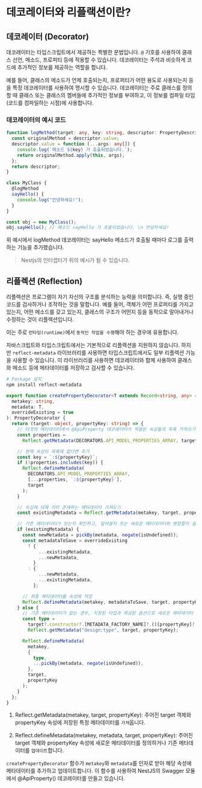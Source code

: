 # 데코레이터와 리플랙션이란?

## 데코레이터 (Decorator)

데코레이터는 타입스크립트에서 제공하는 특별한 문법입니다. `@` 기호를 사용하여 클래스 선언, 메소드, 프로퍼티 등에 적용할 수 있습니다. 데코레이터는 주석과 비슷하게 코드에 추가적인 정보를 제공하는 역할을 합니다.

예를 들어, 클래스의 메소드가 언제 호출되는지, 프로퍼티가 어떤 용도로 사용되는지 등을 특정 데코레이터를 사용하여 명시할 수 있습니다. 데코레이터는 주로 클래스를 정의할 때 클래스 또는 클래스의 멤버들에 추가적인 정보를 부여하고, 이 정보를 컴파일 타임(코드를 컴파일하는 시점)에 사용합니다.

### 데코레이터의 예시 코드

```typescript
function logMethod(target: any, key: string, descriptor: PropertyDescriptor) {
  const originalMethod = descriptor.value;
  descriptor.value = function (...args: any[]) {
    console.log(`메소드 ${key} 가 호출되었습니다.`);
    return originalMethod.apply(this, args);
  };
  return descriptor;
}

class MyClass {
  @logMethod
  sayHello() {
    console.log("안녕하세요!");
  }
}

const obj = new MyClass();
obj.sayHello(); // 메소드 sayHello 가 호출되었습니다. \n 안녕하세요!
```

위 예시에서 logMethod 데코레이터는 sayHello 메소드가 호출될 때마다 로그를 출력하는 기능을 추가했습니다.

> Nestjs의 인터셉터가 위의 예시가 될 수 있습니다.

## 리플렉션 (Reflection)

리플렉션은 프로그램이 자기 자신의 구조를 분석하는 능력을 의미합니다.
즉, 실행 중인 코드를 검사하거나 조작하는 것을 말합니다.
예를 들어, 객체가 어떤 프로퍼티를 가지고 있는지, 어떤 메소드를 갖고 있는지, 클래스의 구조가 어떤지 등을 동적으로 알아내거나 수정하는 것이 리플렉션입니다.

이는 주로 `런타임(runtime)`에서 `동적인 작업을 수행`해야 하는 경우에 유용합니다.

자바스크립트와 타입스크립트에서는 기본적으로 리플렉션을 지원하지 않습니다.
하지만 `reflect-metadata` 라이브러리를 사용하면 타입스크립트에서도 일부 리플렉션 기능을 사용할 수 있습니다.
이 라이브러리를 사용하면 데코레이터와 함께 사용하여 클래스와 메소드 등에 메타데이터를 저장하고 검사할 수 있습니다.

```bash
# Package 설치
npm install reflect-metadata
```

```typescript
export function createPropertyDecorator<T extends Record<string, any> = any>(
  metakey: string,
  metadata: T,
  overrideExisting = true
): PropertyDecorator {
  return (target: object, propertyKey: string) => {
    // 타겟의 메타데이터에서 @ApiProperty 데코레이터가 적용된 속성들의 목록 가져오기
    const properties =
      Reflect.getMetadata(DECORATORS.API_MODEL_PROPERTIES_ARRAY, target) || [];

    // 현재 속성이 목록에 없다면 추가
    const key = `:${propertyKey}`;
    if (!properties.includes(key)) {
      Reflect.defineMetadata(
        DECORATORS.API_MODEL_PROPERTIES_ARRAY,
        [...properties, `:${propertyKey}`],
        target
      );
    }

    // 속성에 대해 이미 존재하는 메타데이터 가져오기
    const existingMetadata = Reflect.getMetadata(metakey, target, propertyKey);

    // 기존 메타데이터가 있는지 확인하고, 덮어쓸지 또는 새로운 메타데이터와 병합할지 결정
    if (existingMetadata) {
      const newMetadata = pickBy(metadata, negate(isUndefined));
      const metadataToSave = overrideExisting
        ? {
            ...existingMetadata,
            ...newMetadata,
          }
        : {
            ...newMetadata,
            ...existingMetadata,
          };

      // 최종 메타데이터를 속성에 저장
      Reflect.defineMetadata(metakey, metadataToSave, target, propertyKey);
    } else {
      // 기존 메타데이터가 없는 경우, 지정된 타입과 제공된 옵션으로 새로운 메타데이터 생성
      const type =
        target?.constructor?.[METADATA_FACTORY_NAME]?.()[propertyKey]?.type ??
        Reflect.getMetadata("design:type", target, propertyKey);

      Reflect.defineMetadata(
        metakey,
        {
          type,
          ...pickBy(metadata, negate(isUndefined)),
        },
        target,
        propertyKey
      );
    }
  };
}
```

1. Reflect.getMetadata(metakey, target, propertyKey): 주어진 target 객체와 propertyKey 속성에 저장된 특정 메타데이터를 `가져`옵니다.

2. Reflect.defineMetadata(metakey, metadata, target, propertyKey): 주어진 target 객체와 propertyKey 속성에 새로운 메타데이터를 정의하거나 기존 메타데이터를 `업데이트`합니다.

`createPropertyDecorator` 함수가 `metakey`와 `metadata`를 인자로 받아 해당 속성에 메타데이터를 추가하고 업데이트합니다.
이 함수를 사용하여 NestJS의 Swagger 모듈에서 @ApiProperty() 데코레이터를 만들고 있습니다.